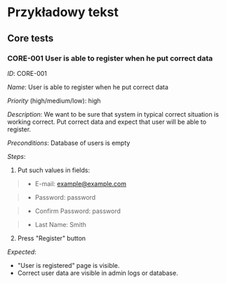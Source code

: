 # Przykładowy tekst


## Core tests
### CORE-001 User is able to register when he put correct data

*ID*: CORE-001

*Name*: User is able to register when he put correct data

*Priority* (high/medium/low): high

*Description*: We want to be sure that system in typical correct situation is working correct. Put correct data and expect that user will be able to register.

*Preconditions*: Database of users is empty

*Steps*:

1. Put such values in fields:

>+ E-mail: example@example.com

>+ Password: password

>+ Confirm Password: password

>+ Last Name: Smith

2. Press "Register" button

*Expected*:

+ "User is registered" page is visible.
+ Correct user data are visible in admin logs or database.
